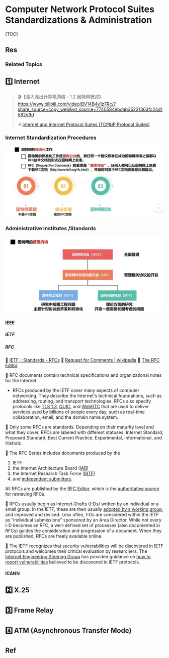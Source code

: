 # Computer Network Protocol Suites Standardizations & Administration

[TOC]



## Res
### Related Topics



## 1️⃣ Internet
> 🎬【深入浅出计算机网络 - 1.2 因特网概述】 https://www.bilibili.com/video/BV14B4y1z7Rc/?share_source=copy_web&vd_source=7740584ebdab35221363fc24d1582d9d
> 
> ↗ [Internet and Internet Protocol Suites (TCP&IP Protocol Suites)](Internet%20and%20Internet%20Protocol%20Suites%20(TCP&IP%20Protocol%20Suites)/Internet%20and%20Internet%20Protocol%20Suites%20(TCP&IP%20Protocol%20Suites).md)


### Internet Standardization Procedures
![](../../../../../../Assets/Pics/Screenshot%202023-03-22%20at%2010.27.28%20AM.png)


### Administrative Institutes /Standards
![](../../../../../../Assets/Pics/Screenshot%202023-03-22%20at%2010.27.45%20AM.png)
#### IEEE
##### IETF
##### RFC
📂 [IETF - Standards - RFCs](https://www.ietf.org/standards/rfcs/)
🔗 [Request for Comments | wikipedia](https://en.wikipedia.org/wiki/Request_for_Comments)
📂 [The RFC Editor](https://www.rfc-editor.org)

📑 RFC documents contain technical specifications and organizational notes for the Internet.
- RFCs produced by the IETF cover many aspects of computer networking. They describe the Internet's technical foundations, such as addressing, routing, and transport technologies. RFCs also specify protocols like [TLS 1.3](https://www.ietf.org/blog/tls13/), [QUIC](https://www.ietf.org/blog/innovative-new-technology-for-sending-data/), and [WebRTC](https://www.ietf.org/blog/webrtc-milestone/) that are used to deliver services used by billions of people every day, such as real-time collaboration, email, and the domain name system.

🥡 Only some RFCs are standards. Depending on their maturity level and what they cover, RFCs are labeled with different statuses: Internet Standard, Proposed Standard, Best Current Practice, Experimental, Informational, and Historic.

🏢 The RFC Series includes documents produced by the
1. IETF
2. the Internet Architecture Board ([IAB](https://www.iab.org/))
3. the Internet Research Task Force ([IRTF](https://irtf.org/))
4. and [independent submitters](https://www.rfc-editor.org/about/independent/). 

All RFCs are published by the [RFC Editor](https://www.rfc-editor.org/), which is the [authoritative source](https://www.rfc-editor.org/retrieve/) for retrieving RFCs.

🪪 RFCs usually begin as Internet-Drafts ([I-Ds](https://www.ietf.org/how/ids/)) written by an individual or a small group. In the IETF, these are then usually [adopted by a working group](https://www.rfc-editor.org/info/rfc7721), and improved and revised. Less often, I-Ds are considered within the IETF as “individual submissions” sponsored by an Area Director. While not every I-D becomes an RFC, a well-defined set of processes (also documented in RFCs) guides the consideration and progression of a document. When they are published, RFCs are freely available online. 

🐞 The IETF recognizes that security vulnerabilities will be discovered in IETF protocols and welcomes their critical evaluation by researchers. The [Internet Engineering Steering Group](https://www.ietf.org/about/groups/iesg/) has provided guidance on [how to report vulnerabilities](https://www.ietf.org/standards/rfcs/vulnerabilities/) believed to be discovered in IETF protocols.
#### ICANN



## 2️⃣ X.25



## 3️⃣ Frame Relay



## 4️⃣ ATM (Asynchronous Transfer Mode)



## Ref
